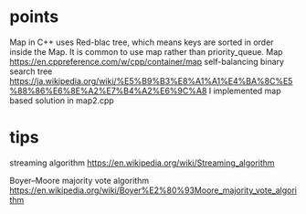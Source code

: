 # points
Map in C++ uses Red-blac tree, which means keys are sorted in order inside the Map.
It is common to use map rather than priority_queue.
Map
https://en.cppreference.com/w/cpp/container/map
self-balancing binary search tree
https://ja.wikipedia.org/wiki/%E5%B9%B3%E8%A1%A1%E4%BA%8C%E5%88%86%E6%8E%A2%E7%B4%A2%E6%9C%A8
I implemented map based solution in map2.cpp

# tips
streaming algorithm
https://en.wikipedia.org/wiki/Streaming_algorithm

Boyer–Moore majority vote algorithm
https://en.wikipedia.org/wiki/Boyer%E2%80%93Moore_majority_vote_algorithm

